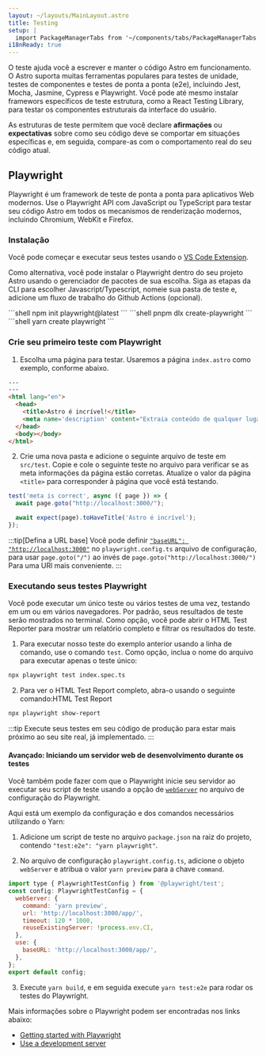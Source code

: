 ```yaml
---
layout: ~/layouts/MainLayout.astro
title: Testing
setup: |
  import PackageManagerTabs from '~/components/tabs/PackageManagerTabs.astro'
i18nReady: true
---
```


O teste ajuda você a escrever e manter o código Astro em funcionamento. O Astro suporta muitas ferramentas populares para testes de unidade, testes de componentes e testes de ponta a ponta (e2e), incluindo Jest, Mocha, Jasmine, Cypress e Playwright. Você pode até mesmo instalar framewors específicos de teste estrutura, como a React Testing Library, para testar os componentes estruturais da interface do usuário.

As estruturas de teste permitem que você declare **afirmações** ou **expectativas** sobre como seu código deve se comportar em situações específicas e, em seguida, compare-as com o comportamento real do seu código atual.

## Playwright

Playwright é um framework de teste de ponta a ponta para aplicativos Web modernos. Use o Playwright API com JavaScript ou TypeScript para testar seu código Astro em todos os mecanismos de renderização modernos, incluindo Chromium, WebKit e Firefox.

### Instalação

Você pode começar e executar seus testes usando o [VS Code Extension](https://playwright.dev/docs/getting-started-vscode).

Como alternativa, você pode instalar o Playwright dentro do seu projeto Astro usando o gerenciador de pacotes de sua escolha. Siga as etapas da CLI para escolher Javascript/Typescript, nomeie sua pasta de teste e, adicione um fluxo de trabalho do Github Actions (opcional).

<PackageManagerTabs>
  <Fragment slot="npm">
  ```shell
  npm init playwright@latest
  ```
  </Fragment>
  <Fragment slot="pnpm">
  ```shell
  pnpm dlx create-playwright
  ```
  </Fragment>
  <Fragment slot="yarn">
  ```shell
  yarn create playwright
  ```
  </Fragment>
</PackageManagerTabs>

### Crie seu primeiro teste com Playwright

1. Escolha uma página para testar. Usaremos a página `index.astro` como exemplo, conforme abaixo.

```html title="src/pages/index.astro"
---
---
<html lang="en">
  <head>
    <title>Astro é incrível!</title>
    <meta name='description' content="Extraia conteúdo de qualquer lugar e sirva-o rapidamente com a arquitetura de ilha de última geração do Astro." />
  </head>
  <body></body>
</html>
```

2. Crie uma nova pasta e adicione o seguinte arquivo de teste em `src/test`. Copie e cole o seguinte teste no arquivo para verificar se as meta informações da página estão corretas. Atualize o valor da página `<title>` para corresponder à página que você está testando.

```jsx title="src/test/index.spec.ts" "Astro é incrível!"
test('meta is correct', async ({ page }) => {
  await page.goto("http://localhost:3000/");

  await expect(page).toHaveTitle('Astro é incrível');
});
```

:::tip[Defina a URL base]
Você pode definir [`"baseURL": "http://localhost:3000"`](https://playwright.dev/docs/api/class-testoptions#test-options-base-url) no `playwright.config.ts` arquivo de configuração, para usar `page.goto("/")` ao invés de `page.goto("http://localhost:3000/")` Para uma URl mais conveniente.
:::

### Executando seus testes Playwright

Você pode executar um único teste ou vários testes de uma vez, testando em um ou em vários navegadores. Por padrão, seus resultados de teste serão mostrados no terminal. Como opção, você pode abrir o HTML Test Reporter para mostrar um relatório completo e filtrar os resultados do teste.

1. Para executar nosso teste do exemplo anterior usando a linha de comando, use o comando `test`. Como opção, inclua o nome do arquivo para executar apenas o teste único:

```sh
npx playwright test index.spec.ts
```

2. Para ver o HTML Test Report completo, abra-o usando o seguinte comando:HTML Test Report
```sh
npx playwright show-report
```

:::tip
Execute seus testes em seu código de produção para estar mais próximo ao seu site real, já implementado.
:::

#### Avançado: Iniciando um servidor web de desenvolvimento durante os testes

Você também pode fazer com que o Playwright inicie seu servidor ao executar seu script de teste usando a opção de [`webServer`](https://playwright.dev/docs/test-advanced#launching-a-development-web-server-during-the-tests) no arquivo de configuração do Playwright. 

Aqui está um exemplo da configuração e dos comandos necessários utilizando o Yarn:

1. Adicione um script de teste no arquivo  `package.json` na raiz do projeto, contendo `"test:e2e": "yarn playwright"`. 

2. No arquivo de configuração `playwright.config.ts`, adicione o objeto `webServer` e atribua o valor `yarn preview` para a chave `command`. 

```js title="playwright.config.ts" ins={3-8} "yarn preview"
import type { PlaywrightTestConfig } from '@playwright/test';
const config: PlaywrightTestConfig = {
  webServer: {
    command: 'yarn preview',
    url: 'http://localhost:3000/app/',
    timeout: 120 * 1000,
    reuseExistingServer: !process.env.CI,
  },
  use: {
    baseURL: 'http://localhost:3000/app/',
  },
};
export default config;
```

3. Execute `yarn build`, e em seguida execute `yarn test:e2e` para rodar os testes do Playwright.

Mais informações sobre o Playwright podem ser encontradas nos links abaixo:

- [Getting started with Playwright](https://playwright.dev/docs/intro)
- [Use a development server](https://playwright.dev/docs/test-advanced#launching-a-development-web-server-during-the-tests)
